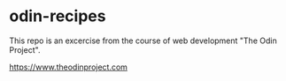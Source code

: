 # odin-recipes
This repo is an excercise from the course of web development "The Odin Project".

https://www.theodinproject.com

